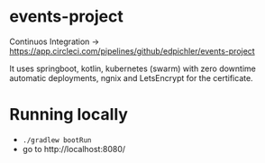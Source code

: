 # events-project
Continuos Integration -> https://app.circleci.com/pipelines/github/edpichler/events-project

It uses springboot, kotlin, kubernetes (swarm) with zero downtime automatic deployments, ngnix and LetsEncrypt for the certificate. 

# Running locally
 - ``./gradlew bootRun``
 - go to http://localhost:8080/

